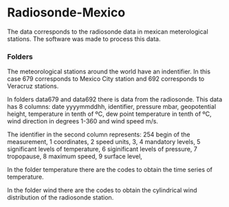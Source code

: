 # Radiosonde-Mexico
The data corresponds to the radiosonde data in mexican meterological stations.
The software was made to process this data.

### Folders
The meteorological stations around the world have an indentifier. In this case 679 corresponds to Mexico City station and 692 corresponds to Veracruz stations.

In folders data679 and data692 there is data from the radiosonde. This data has 8 columns: date yyyymmddhh, identifier, pressure mbar, geopotential height, temperature in tenth of ºC, dew point temperature in tenth of ºC, wind direction in degrees 1-360 and wind speed m/s.

The identifier in the second column represents: 254 begin of the measurement, 1 coordinates, 2 speed units, 3, 4 mandatory levels, 5 significant levels of temperature, 6 siginificant levels of pressure, 7 tropopause, 8 maximum speed, 9 surface level,

In the folder temperature there are the codes to obtain the time series of temperature.

In the folder wind there are the  codes to obtain the cylindrical wind distribution of the radiosonde station.

